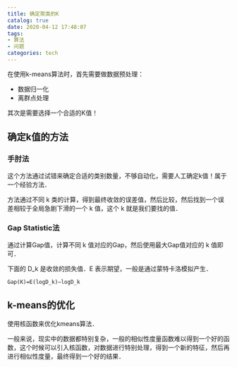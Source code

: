 ```yaml
---
title: 确定聚类的K
catalog: true
date: 2020-04-12 17:48:07
tags:
- 算法
- 问题
categories: tech
---
```


在使用k-means算法时，首先需要做数据预处理：

- 数据归一化
- 离群点处理

其次是需要选择一个合适的K值！



## 确定k值的方法

### 手肘法

这个方法通过试错来确定合适的类别数量，不够自动化，需要人工确定k值！属于一个经验方法．



方法通过不同 k 类的计算，得到最终收敛的误差值，然后比较，然后找到一个误差相较于全局急剧下滑的一个 k 值，这个 k 就是我们要找的值．



### Gap Statistic法

通过计算Gap值，计算不同 k 值对应的Gap，然后使用最大Gap值对应的 k 值即可．



下面的 D_k 是收敛的损失值．E 表示期望，一般是通过蒙特卡洛模拟产生．

```
Gap(K)=E(logD_k)−logD_k
```



## k-means的优化

使用核函数来优化kmeans算法．



一般来说，现实中的数据都特别复杂，一般的相似性度量函数难以得到一个好的函数，这个时候可以引入核函数，对数据进行特别处理，得到一个新的特征，然后再进行相似性度量，最终得到一个好的结果．

